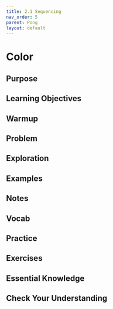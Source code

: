 ```yaml
---
title: 2.1 Sequencing
nav_order: 5
parent: Pong
layout: default
---
```


# Color

## Purpose

## Learning Objectives

## Warmup

## Problem

## Exploration

## Examples

## Notes

## Vocab

## Practice

## Exercises

## Essential Knowledge

## Check Your Understanding
